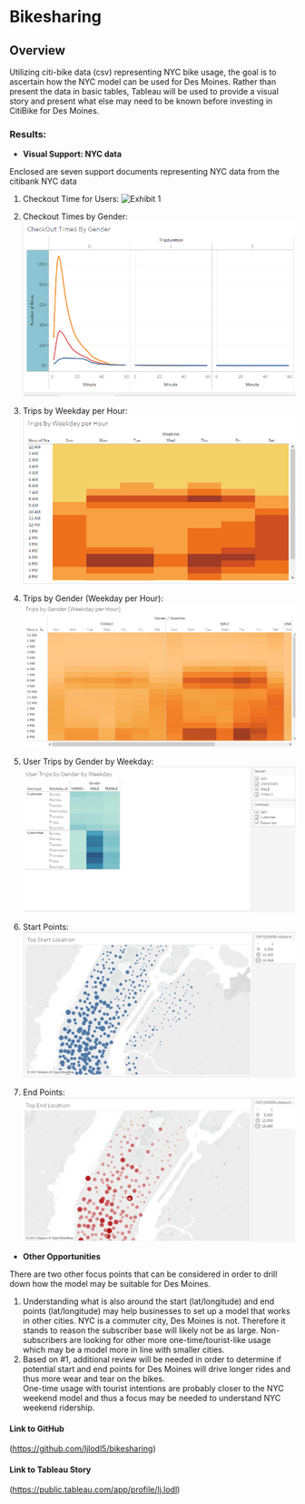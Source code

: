# Bikesharing

## **Overview**
Utilizing citi-bike data (csv) representing NYC bike usage, the goal is to ascertain how the NYC model can be used for Des Moines. 
Rather than present the data in basic tables, Tableau will be used to provide a visual story and present what else may need to be known before investing in CitiBike for Des Moines. 


 
### **Results**: 

* **Visual Support: NYC data**

Enclosed are seven support documents representing NYC data from the citibank NYC data
 
1) Checkout Time for Users: 
![Exhibit 1](https://https://github.com/ljlodl5/bikesharingChallenge/blob/main/Checkout%20Time%20for%20Users.png)

2) Checkout Times by Gender:
![Exhibit 2](https://github.com/ljlodl5/bikesharingChallenge/blob/main/Checkout%20Times%20by%20Gender.png)

3) Trips by Weekday per Hour:
![Exhibit 3](https://github.com/ljlodl5/bikesharingChallenge/blob/main/Trips%20by%20Weekday%20per%20Hour.png)

4) Trips by Gender (Weekday per Hour):
![Exhibit 4](https://github.com/ljlodl5/bikesharingChallenge/blob/main/Trips%20by%20Gender%20(Weekday%20per%20Hour).png)

5) User Trips by Gender by Weekday:
![Exhibit 5](https://github.com/ljlodl5/bikesharingChallenge/blob/main/Trips%20by%20Gender%20by%20Weekday.png)

6) Start Points:
![Exhibit 6](https://github.com/ljlodl5/bikesharingChallenge/blob/main/Top%20Start%20Location.png)

7) End Points:
![Exhibit 7](https://github.com/ljlodl5/bikesharingChallenge/blob/main/Top%20End%20Location.png)

* **Other Opportunities**

There are two other focus points that can be considered in order to drill down how the model may be suitable for Des Moines.
1) Understanding what is also around the start (lat/longitude) and end points (lat/longitude) may help businesses to set up a model that works in other cities. NYC is a commuter city, Des Moines is not. 
Therefore it stands to reason the subscriber base will likely not be as large. Non-subscribers are looking for other more one-time/tourist-like usage which may be a model more in line with smaller cities.   
2) Based on #1, additional review will be needed in order to determine if potential start and end points for Des Moines will drive longer rides and thus more wear and tear on the bikes.  
One-time usage with tourist intentions are probably closer to the NYC weekend model and thus a focus may be needed to understand NYC weekend ridership.  


#### Link to GitHub
(https://github.com/ljlodl5/bikesharing)

#### Link to Tableau Story
(https://public.tableau.com/app/profile/lj.lodl)
